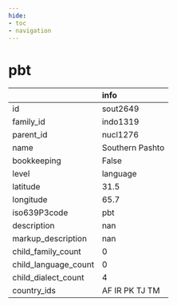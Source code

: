 ```yaml
---
hide:
- toc
- navigation
---
```

# pbt
|                      | info            |
|:---------------------|:----------------|
| id                   | sout2649        |
| family_id            | indo1319        |
| parent_id            | nucl1276        |
| name                 | Southern Pashto |
| bookkeeping          | False           |
| level                | language        |
| latitude             | 31.5            |
| longitude            | 65.7            |
| iso639P3code         | pbt             |
| description          | nan             |
| markup_description   | nan             |
| child_family_count   | 0               |
| child_language_count | 0               |
| child_dialect_count  | 4               |
| country_ids          | AF IR PK TJ TM  |